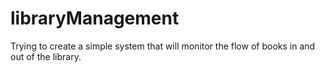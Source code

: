 # libraryManagement
Trying to create a simple system that will monitor the flow of books in and out of the library.
